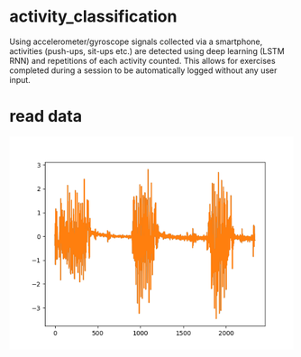 # activity_classification
Using accelerometer/gyroscope signals collected via a smartphone, activities (push-ups, sit-ups etc.) are detected using deep learning (LSTM RNN) and repetitions of each activity counted. This allows for exercises completed during a session to be automatically logged without any user input.
# read data

![](figures/test.png)
